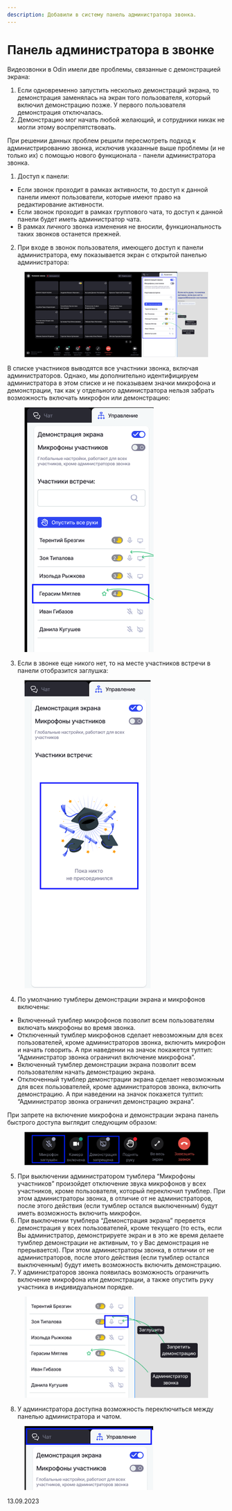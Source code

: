 ```yaml
---
description: Добавили в систему панель администратора звонка.
---
```


# Панель администратора в звонке

Видеозвонки в Odin имели две проблемы, связанные с демонстрацией экрана:

1. Если одновременно запустить несколько демонстраций экрана, то демонстрация заменялась на экран того пользователя, который включил демонстрацию позже. У первого пользователя демонстрация отключалась.
2. Демонстрацию мог начать любой желающий, и сотрудники никак не могли этому воспрепятствовать.

При решении данных проблем решили пересмотреть подход к администрированию звонка, исключив указанные выше проблемы (и не только их) с помощью нового функционала - панели администратора звонка.

1. Доступ к панели:

* Если звонок проходит в рамках активности, то доступ к данной панели имеют пользователи, которые имеют право на редактирование активности.
* Если звонок проходит в рамках группового чата, то доступ к данной панели будет иметь администратор чата.
* В рамках личного звонка изменения не вносили, функциональность таких звонков останется прежней.

2. При входе в звонок пользователя, имеющего доступ к панели администратора, ему показывается экран с открытой панелью администратора:

<figure><img src="../../.gitbook/assets/image (780).png" alt=""><figcaption></figcaption></figure>

В списке участников выводятся все участники звонка, включая администраторов. Однако, мы дополнительно идентифицируем администратора в этом списке и не показываем значки микрофона и демонстрации, так как у отдельного администратора нельзя забрать возможность включать микрофон или демонстрацию:

<figure><img src="../../.gitbook/assets/image (781).png" alt=""><figcaption></figcaption></figure>

3. Если в звонке еще никого нет, то на месте участников встречи в панели отобразится заглушка:

<figure><img src="../../.gitbook/assets/image (783).png" alt=""><figcaption></figcaption></figure>

4. По умолчанию тумблеры демонстрации экрана и микрофонов включены:

* Включенный тумблер микрофонов позволит всем пользователям включать микрофоны во время звонка.
* Отключенный тумблер микрофонов сделает невозможным для всех пользователей, кроме администраторов звонка, включить микрофон и начать говорить. А при наведении на значок покажется тултип: “Администратор звонка ограничил включение микрофона”.
* Включенный тумблер демонстрации экрана позволит всем пользователям начать демонстрацию экрана.
* Отключенный тумблер демонстрации экрана сделает невозможным для всех пользователей, кроме администраторов звонка, включить демонстрацию. А при наведении на значок покажется тултип: “Администратор звонка ограничил демонстрацию экрана”.

При запрете на включение микрофона и демонстрации экрана панель быстрого доступа выглядит следующим образом:&#x20;

<figure><img src="../../.gitbook/assets/image (785).png" alt=""><figcaption></figcaption></figure>

5. При выключении администратором тумблера “Микрофоны участников”  произойдет отключение звука микрофонов у всех участников, кроме пользователя, который переключил тумблер. При этом администраторы звонка, в отличие от не администраторов, после этого действия (если тумблер остался выключенным) будут иметь возможность включить микрофон.
6. При выключении тумблера “Демонстрация экрана” прервется демонстрация у всех пользователей, кроме текущего (то есть, если Вы администратор, демонстрируете экран и в это же время делаете тумблер демонстрации не активным, то у Вас демонстрация не прерывается). При этом администраторы звонка, в отличии от не администраторов, после этого действия (если тумблер остался выключенным) будут иметь возможность включить демонстрацию.
7. У администраторов звонка появилась возможность ограничить включение микрофона или демонстрации, а также опустить руку участника в индивидуальном порядке.

<figure><img src="../../.gitbook/assets/image (786).png" alt=""><figcaption></figcaption></figure>

8. У администратора доступна возможность переключиться между панелью администратора и чатом.

<figure><img src="../../.gitbook/assets/image (787).png" alt=""><figcaption></figcaption></figure>

13.09.2023
